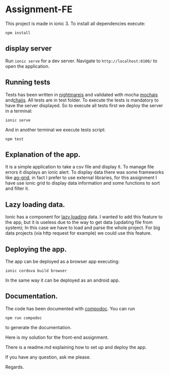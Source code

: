 # Assignment-FE

This project is made in ionic 3.
To install all dependencies execute:
```
npm install
```

## display server

Run `ionic serve` for a dev server. Navigate to `http://localhost:8100/` to open the application.

## Running tests

Tests has been written in [nightmarejs](http://www.nightmarejs.org/) and validated with mocha [mochajs](https://mochajs.org/) and[chaijs](http://www.chaijs.com/). All tests are in test folder. To execute the tests is mandatory to have the server displayed. So to execute all tests first we deploy the server in a terminal:
```
ionic serve
```
And in another terminal we execute tests script:
```
npm test
```

## Explanation of the app.

It is a simple application to take a csv file and display it. To manage file errors it displays an ionic alert. To display data there was some frameworks like [ag-grid](https://www.ag-grid.com/), in fact I prefer to use external libraries, for this assignment I have use ionic grid to display data information and some functions to sort and filter it.

## Lazy loading data.

Ionic has a component for [lazy loading](https://ionicframework.com/docs/api/components/infinite-scroll/InfiniteScroll/) data. I wanted to add this feature to the app, but it is useless due to the way to get data (updating file from system); In this case we have to load and parse the whole project. For big data projects (via http request for example) we could use this feature. 

## Deploying the app.

The app can be deployed as a browser app executing:
```
ionic cordova build browser
```
In the same way it can be deployed as an android app.

## Documentation.

The code has been documented with [compodoc](https://github.com/compodoc/compodoc). You can run 
```
npm run compodoc
``` 
to generate the documentation.


Here is my solution for the front-end assignment.

There is a readme.md explaining how to set up and deploy the app.

If you have any question, ask me please.



Regards.

